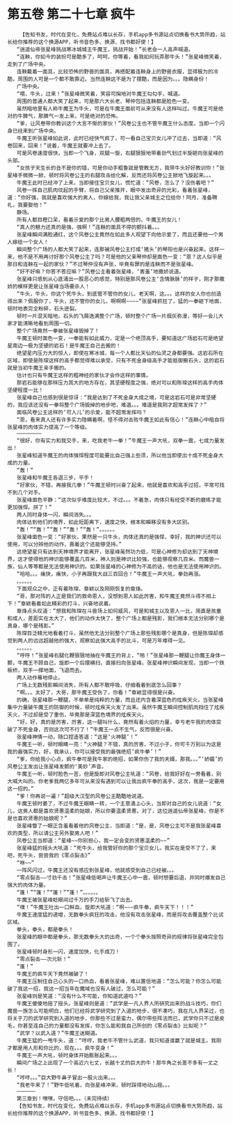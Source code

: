 # 第五卷 第二十七章 疯牛
        【告知书友，时代在变化，免费站点难以长存，手机app多书源站点切换看书大势所趋，站长给你推荐的这个换源APP，听书音色多、换源、找书都好使！】
       “逍遥仙帝张星峰挑战寒冰城城主牛魔王，挑战开始！”长老会一人高声喊道。
       “连鞅，你如今的装扮可是酷多了，呵呵，你等着，看我如何玩弄那牛头！”张星峰微笑着，走到了广场中央。
       连鞅戴着一面具，比较恐怖的野兽的面具，再搭配着连鞅身上的野兽衣服，显得极为的冷酷，周围的人可是一个都不敢靠近。当然连鞅这不是为了摆酷，而是因为。。。隐瞒身份！
       广场中央。
       “喂，牛头，过来！”张星峰微笑着，笑容可掬地对牛魔王勾勾手，喊道。
       周围的普通人都大笑了起来，可是那六大长老、琴仲包括连鞅都是脸色一变。
       虽然暗地里有人称牛魔王为牛头，可是在牛魔王面前可从来没有人这样叫过。牛魔王可是绝对的牛脾气，那脾气一发上来，可是绝对的恐怖。
       “爹，让风卷带你教训这个大言不惭的家伙！”风卷公主也不管牛魔王什么态度，当即一个闪身已经来到广场中央。
       牛魔王听张星峰如此说，此时已经快气疯了，可一看自己宝贝女儿冲了过去，当即道：“风卷回来，回来！”说着，牛魔王就要冲上去了。
       可是风卷速度很快，当即一个飞身，双腿一旋，右腿狠狠地带着劲气划过半旋砸向张星峰的头部。
       “女孩子天生长的丑不是你的错，可是你动手粗鲁就是管教无方，我带牛头好好教训你！”张星峰手微微一掀，顿时将风卷公主的右腿攻击给化解，反而还将风卷公主掀地飞旋起来。。。
       牛魔王此时已经冲了上来，当即接住宝贝女儿，慌忙道：“风卷，怎么了？没伤着吧？”
       风卷一挥自己肌肉坟起的手臂，将自己父亲推开，眼中发出奇异的光彩，看着张星峰，道：“你好强，我就是喜欢强大的男人，你嫁给我，我让我父亲城主之位给你！阿月，准备聘礼，我要娶他！”
       静场。
       所有人都目瞪口呆，看着示爱的那个比男人腰粗两倍的，牛魔王的女儿！
       “真人的魅力还真的是强，强啊！”连鞅的面具不停的颤抖着。。。
       张星峰瞬间满脸通红，这个风卷公主竟然在如此多人观望下向他示爱了，而且还要他一个男人嫁给一个女人！
       瞬间整个广场的人都大笑了起来，连那被风卷公主打成‘猪头’的琴阳也是兴奋起来。这样一来，他不是不用再讨好那个风卷公主了吗？可是他的父亲琴仲却是面色一变：“恩？这人似乎是那日和连鞅在一起的家伙？”不过琴仲没有声张，毕竟有罪的是连鞅而不是张星峰。
       “好不好嘛？你答不答应嘛？”风卷公主看着张星峰，‘害羞’地撒娇说道。
       张星峰只感到从心底涌出一股恶心的感觉，特别是那风卷公主‘含情脉脉’的样子，刚才那撒娇的模样更是让张星峰当场要杀人！
       “牛头，牛头，你这个死牛头，到底管不管你的女儿，老天啊，这。。。这样的女人你也创造得出来？佩服你了，牛头，还不管你的女儿，啊啊啊~~~~”张星峰抓狂了，猛的一拳砸下地面，顿时地表完全粉碎，石头迸裂。
       顿时一片混天暗地，石头的飞屑逸满整个广场，顿时整个广场一片烟灰弥漫，等好一会儿大家才能清晰地看到周围一切。
       整个广场竟然一拳被张星峰毁掉了！
       牛魔王顿时面色一变，一拳能有如此威力，定是一个绝顶高手，要知道这广场岩石可是绝望星南边一极为坚硬的岩石！是牛魔王自己去搬的！
       绝望星内压力大的惊人，即使在寒冰城，每一个人都比天仙的仙灵之身都要强。这岩石所在区域，即使是陈琛这样的高手都觉得难以承受，只有不死金身级高手才能抵御搬石头，这的岩石就是当初牛魔王亲手搬的。
       估计也只有牛魔王这样的粗神经的家伙才会作这样的事情。
       那岩石能够在那样压力其大的地方存在，其坚硬程度之强，绝对可以和陈琛这样的高手肉体坚硬程度一比！
       张星峰自己也感到很是惊讶：“我是达到了不死金身大成之境，可是这岩石可是非常坚硬的，我应该还没有一拳将整个广场毁掉的地步吧，难道。。。难道是我刚才超常发挥了？”
       面临风卷公主这样的‘可人儿’的示爱，能不超常发挥吗？
       “恩，看来真人还有许多实力隐瞒着啊，怪不得对击败牛魔王如此有信心！”连鞅心中暗自将张星峰的肉体实力提高了一个等级。
       ————————
       “很好，你有实力和我交手，来，吃我老牛一拳！”牛魔王一声大吼，双拳一震，七成力量发出！
       张星峰知道牛魔王的肉体强悍程度可能要比自己强上些须，所以他当即使出十成不死金身大成的力量。
       “轰！”
       张星峰和牛魔王各退三步，平手！
       “好家伙，不错，再接我几拳！”牛魔王顿时兴奋了起来，他就是喜欢和高手过招，平常可找不到几个对手。
       张星峰面色平静：“这次似乎难度比较大，不过。。。不着急，肉体只有经受不断的磨练才能更加强悍。拼了！”
       两人同时身体一闪，瞬间消失。。。
       肉体达到他们的境界，如此短距离下，速度之快，根本和瞬移没有多大区别。
       “轰！”“轰！”“轰！”“轰！”“轰！”。。。。。。
       张星峰面色一变：“好家伙，果然是一只牛头，肉体还真的是强悍，幸好，我的神识还可以使用，可以分辨他的动作，靠着这个还能够坚持。”
       这绝望星只有达到天神境界才能离开，张星峰虽然功力低，可是心神修为却达到了天神境界，这才使得他的神识能够覆盖几百米，神人则是神识比较强，也能够观察几百米。而魔兽一族，仙人等等都是无法使用神识的。如果张星峰的心神修为不高的话，他也是无法使用神识的。
       “哈哈。。。痛快，痛快，小子再跟我大战三百回合！”牛魔王一声大吼，拳劲再涨。
       。。。。。。
       下面观众之中，正有着陈琛、章颖以及刚刚恢复的章烽。
       “哥，那对阵的人正是我们的救命恩人，没想到恩人如此厉害，和牛魔王竟然斗得不相上下！”章颖看着如此精彩的打斗，兴奋地说着。
       章烽点头叹道：“想我和陈琛在斗兽场上如何威风，可是和城主以及恩人一比，简直是孩童和成人，差距实在太大了，他们的动作太快了，整个广场上都是残影，我们根本无法分别哪个是真身，哪个是残影。”
       陈琛目泛精光地看着打斗，虽然他无法分别整个广场上那些残影哪个是真身，但是陈琛却感觉到两人的远远超越他的强大，观察如此强大高手的比斗，可是万年难得一见。
       。。。。。。
       “呼呼！”张星峰右腿化鞭狠狠地抽在牛魔王的背上，“啪！”张星峰那一鞭腿让你魔王身体一颤，牛魔王不顾自己，旋即一个后摆横扫，直接扫向张星峰。张星峰神识瞬间发现，当即一个铁板桥，双手一撑地面，飞退而去。
       两人动作蓦地停止。
       广场上无数残影瞬间消失，所有人都不敢呼吸，仔细看着到底怎么回事？
       “啊。。。太好了，大哥，那牛魔王受伤了，你看！”章颖显得很是兴奋。
       的确，张星峰那一鞭腿，不单单是纯粹的力量，而且还内含着深蓝色的炫疾天火，当张星峰集中力量破牛魔王的防御的时候，顿时炫疾天火发了出来。虽然牛魔王瞬间控制肌肉挡住了炫疾天火，不过却是受了重伤，毕竟那是深蓝色境界的炫疾天火。
       “好，好，真的是厉害，厉害，这一腿叫什么，竟然有着火焰的力量，幸亏老牛我的肉体突破了不死金身，否则这次可不行了！”牛魔王一点不生气，反而很是兴奋。
       张星峰神情一动，随口捏造答道：“这是‘火神腿’！”
       牛魔王一听，顿时眼睛一亮：“火神腿？不错，真的厉害，不过小子，你可千万别以为这是我的最强实力，好，我承认，你可以接受我的最强绝招‘疯牛拳’！”
       “爹，你给我小心点，疯牛拳可是我牛家的绝招，如果你伤了我的夫婿，那我。。。”‘娇媚’的风卷公主发出让张星峰发颤的‘美妙’声音。
       牛魔王一听，顿时脸色一苦，但是旋即对风卷公主吼道：“风卷，给我好好在一旁看着，别大喊大叫的。你老爹我两亿多年可从来没有遇到可以让我出疯牛拳的高手，这次，我是一定要用这一招的。”
       “爹！你再说一遍！”超级大汉型的风卷公主酷酷地说道。
       牛魔王顿时萎了，不过牛魔王眼睛一转，一个主意涌上心头，当即对自己的女儿说道：“女儿，这男人都是喜欢贤惠温柔的姑娘，所以你要温柔贤惠，对了，这位逍遥仙帝张星峰，你是不是也喜欢贤惠的姑娘呢？”
       张星峰瞥了一眼正含羞看着他的风卷公主，当即道：“是，是，风卷公主可不是我张星峰喜欢的类型，所以请公主另外娶男人吧！”
       风卷公主当即道：“星峰~~你别担心，我一定会变的贤惠温柔的~~”
       张星峰猛的摇头大吼道：“死牛头，给我管好你的那个宝贝女儿，我实在是受不了了，来吧，死牛头，尝尝我的《零点裂击》”
       “咻~~”
       一阵风闪过，牛魔王还没有感应到张星峰，他就感受到自己已经被。。。
       “零点裂击——寸劲千击！”张星峰低喝声让牛魔王心中一震，顿时想要后退，并同时爆发自己强大的肉体力量。
       “蓬！”“蓬！”“蓬！”“蓬！”。。。。。。
       牛魔王被张星峰眨眼间过千万的手刀给斩飞了出去。
       “噗！”牛魔王吐出一口鲜血，旋即大吼道：“啊~~~疯牛拳，疯牛天下！！！”
       牛魔王速度猛的递增，无数拳头疯狂的攻击，他没有攻击张星峰，而是将攻击覆盖整个比试区域。
       拳头，拳头，都是拳头！
       张星峰的眼中都是拳头，那无数拳头大的出奇，一个个拳头按照奇异的规律将张星峰完全包围了。
       张星峰顿时身形一闪，速度加快，化手成刀！
       “零点裂击——次元斩！”
       “蓬！”
       牛魔王的疯牛天下竟然被破了！
       牛魔王压制住自己心头的一口热血，看着张星峰，难以置信地道：“怎么可能？你怎么可能破了我这一招，我这一招当年在魔域也没有人破过，怎么可能？”
       张星峰则是笑道：“没有什么不可能，你知道武道吗？”
       牛魔王傻傻地摇了摇头。张星峰则是道：“武学是一凡人界人所研究出来的战斗技巧，你们魔兽一族怎么可能明白，他们已经将武学研究到了入道的地步，很不凑巧，我在凡人界呆过，也将关于刀的武学研究到入道的地步，你那些不过是蛮力，偶尔带些阵法而已，武学你只不过是皮毛，你甚至连自己的力量都没有发挥，你怎么能和我自己所创的《零点裂击》比拟呢？”
       “武学？以武入道？”牛魔王迷糊道。
       牛魔王猛的一甩牛头，道：“哼哼，我老牛不管什么武道，我只知道谁赢了就是城主。我刚才都是用人形和你比的，现在。。。疯牛变身！”
       牛魔王一声大吼，顿时身体开始膨胀起来。。。
       瞬间广场之上出现了一个高近六七丈，长越十丈的巨大的牛！那牛角之长差不多有一丈之长！
       “哼哼。。。”巨大野牛鼻子冒出一股火出来。。。
       “我老牛来了！”野牛低吼着，向张星峰冲来，顿时踩得地动山摇。。。
       ——————
       第三章到！嘿嘿，守信吧。。。（未完待续）
       【告知书友，时代在变化，免费站点难以长存，手机app多书源站点切换看书大势所趋，站长给你推荐的这个换源APP，听书音色多、换源、找书都好使！】